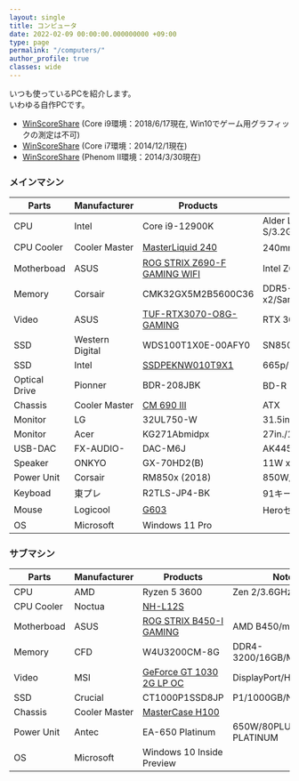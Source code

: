 ```yaml
---
layout: single
title: コンピュータ
date: 2022-02-09 00:00:00.000000000 +09:00
type: page
permalink: "/computers/"
author_profile: true
classes: wide
---
```

いつも使っているPCを紹介します。<br />いわゆる自作PCです。

- [WinScoreShare](http://soundengine.jp/software/winscoreshare/share.php?id=14078&amp;lang=ja) (Core i9環境：2018/6/17現在, Win10でゲーム用グラフィックの測定は不可)
- [WinScoreShare](http://soundengine.jp/software/winscoreshare/share.php?id=6492&amp;lang=ja) (Core i7環境：2014/12/1現在)
- [WinScoreShare](http://soundengine.jp/software/winscoreshare/share.php?id=4398&amp;lang=ja) (Phenom II環境：2014/3/30現在)

### メインマシン

Parts | Manufacturer | Products | Note
---|---|---|---
CPU | Intel | Core i9-12900K | Alder Lake-S/3.2GHz/16C/24T
CPU Cooler | Cooler Master | [MasterLiquid 240](https://apac.coolermaster.com/jp/cooling/cpu-liquid-cooler/masterliquid-240/) | 240mm簡易水冷
Motherboad | ASUS | [ROG STRIX Z690-F GAMING WIFI](https://rog.asus.com/jp/motherboards/rog-strix/rog-strix-z690-f-gaming-wifi-model/) | Intel Z690 Chipset
Memory | Corsair | CMK32GX5M2B5600C36 | DDR5-5600/16GB x2/Samsung
Video | ASUS | [TUF-RTX3070-O8G-GAMING](https://www.asus.com/jp/Graphics-Cards/TUF-RTX3070-O8G-GAMING/) | RTX 3070/8GB
SSD | Western Digital | WDS100T1X0E-00AFY0 | SN850/1TB/NVMe/M.2
SSD | Intel | [SSDPEKNW010T9X1](https://ark.intel.com/content/www/jp/ja/ark/products/195439/intel-ssd-665p-series-1-0tb-m-2-80mm-pcie-3-0-x4-3d3-qlc.html) | 665p/1TB x2/NVMe/M.2
Optical Drive | Pionner | BDR-208JBK | BD-R 15x/BDXL対応
Chassis | Cooler Master | [CM 690 III](http://apac.coolermaster.com/jp/product/Detail/case/mid-tower-cm690-series/cm693.html) | ATX
Monitor | LG | 32UL750-W | 31.5in./3840×2160/60hz
Monitor | Acer | KG271Abmidpx | 27in./1920x1080/144hz
USB-DAC | FX-AUDIO- | DAC-M6J | AK4452VN/24bit/192kHz
Speaker | ONKYO | GX-70HD2(B) | 11W x2/48Hz~100kHz
Power Unit | Corsair | RM850x (2018) | 850W/80PLUS GOLD
Keyboad | 東プレ | R2TLS-JP4-BK | 91キー/45g/静音
Mouse | Logicool | [G603](https://gaming.logicool.co.jp/ja-jp/products/gaming-mice/g603-lightspeed-wireless-gaming-mouse.html) | Heroセンサー
OS | Microsoft | Windows 11 Pro | &nbsp;

### サブマシン

Parts | Manufacturer | Products | Note
---|---|---|---
CPU | AMD | Ryzen 5 3600 | Zen 2/3.6GHz/6C/12T
CPU Cooler | Noctua | [NH-L12S](https://noctua.at/en/products/cpu-cooler-retail/nh-l12s) | &nbsp;
Motherboad | ASUS | [ROG STRIX B450-I GAMING](https://www.asus.com/jp/Motherboards/ROG-STRIX-B450-I-GAMING/) | AMD B450/mini-ITX
Memory | CFD | W4U3200CM-8G | DDR4-3200/16GB/Micron
Video | MSI | [GeForce GT 1030 2G LP OC](https://jp.msi.com/Graphics-card/GeForce-GT-1030-2G-LP-OC/) | DisplayPort/HDMI
SSD | Crucial | CT1000P1SSD8JP  | P1/1000GB/NVMe/QLC
Chassis | Cooler Master | [MasterCase H100](https://apac.coolermaster.com/jp/case/mini-itx/mastercase-h100/) | &nbsp;
Power Unit | Antec | EA-650 Platinum | 650W/80PLUS PLATINUM
OS | Microsoft | Windows 10 Inside Preview | &nbsp;
